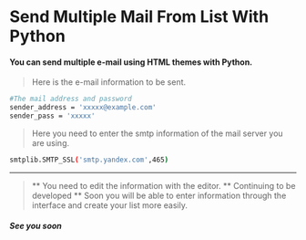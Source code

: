 # Send Multiple Mail From List With Python
#### You can send multiple e-mail using HTML themes with Python.

> Here is the e-mail information to be sent.
```sh
#The mail address and password
sender_address = 'xxxxx@example.com' 
sender_pass = 'xxxxx'
```
> Here you need to enter the smtp information of the mail server you are using.

```sh
smtplib.SMTP_SSL('smtp.yandex.com',465)
```
******
> ** You need to edit the information with the editor.
** Continuing to be developed
** Soon you will be able to enter information through the interface and create your list more easily.
##### See you soon
